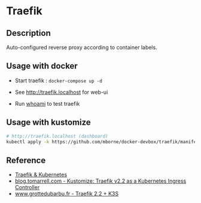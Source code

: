 # Traefik

## Description

Auto-configured reverse proxy according to container labels.

## Usage with docker

* Start traefik : `docker-compose up -d`

* See http://traefik.localhost for web-ui

* Run [whoami](../whoami/README.md) to test traefik

## Usage with kustomize

```bash
# http://traefik.localhost (dashboard)
kubectl apply -k https://github.com/mborne/docker-devbox/traefik/manifest
```

## Reference

* [Traefik & Kubernetes](https://doc.traefik.io/traefik/routing/providers/kubernetes-crd/)
* [blog.tomarrell.com - Kustomize: Traefik v2.2 as a Kubernetes Ingress Controller](https://blog.tomarrell.com/post/traefik_v2_on_kubernetes)
* [www.grottedubarbu.fr - Traefik 2.2 + K3S](https://www.grottedubarbu.fr/traefik-2-k3s/)
